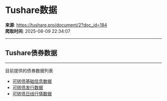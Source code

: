 # Tushare数据

**来源**: https://tushare.pro/document/2?doc_id=184  
**爬取时间**: 2025-08-09 22:34:07

---

## Tushare债券数据

---

目前提供的债券数据列表

* [可转债基础信息数据](https://tushare.pro/document/2?doc_id=185)
* [可转债发行数据](https://tushare.pro/document/2?doc_id=186)
* [可转债日线行情数据](https://tushare.pro/document/2?doc_id=187)
